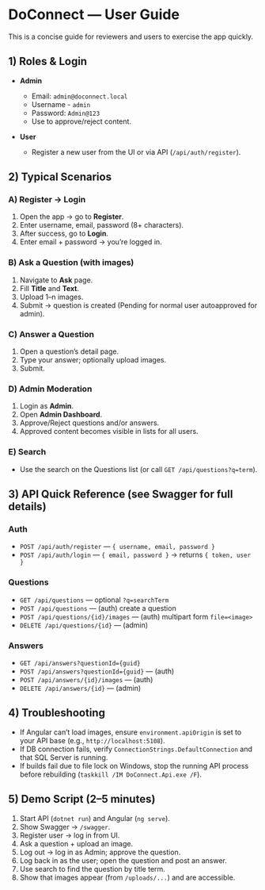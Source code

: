 # DoConnect — User Guide

This is a concise guide for reviewers and users to exercise the app quickly.

## 1) Roles & Login

- **Admin**
  - Email: `admin@doconnect.local`
  - Username - `admin`
  - Password: `Admin@123`
  - Use to approve/reject content.

- **User**
  - Register a new user from the UI or via API (`/api/auth/register`).

## 2) Typical Scenarios

### A) Register → Login
1. Open the app → go to **Register**.
2. Enter username, email, password (8+ characters).
3. After success, go to **Login**.
4. Enter email + password → you’re logged in.

### B) Ask a Question (with images)
1. Navigate to **Ask** page.
2. Fill **Title** and **Text**.
3. Upload 1–n images.
4. Submit → question is created (Pending for normal user autoapproved for admin).

### C) Answer a Question
1. Open a question’s detail page.
2. Type your answer; optionally upload images.
3. Submit.

### D) Admin Moderation
1. Login as **Admin**.
2. Open **Admin Dashboard**.
3. Approve/Reject questions and/or answers.
4. Approved content becomes visible in lists for all users.

### E) Search
- Use the search on the Questions list (or call `GET /api/questions?q=term`).

## 3) API Quick Reference (see Swagger for full details)

### Auth
- `POST /api/auth/register` — `{ username, email, password }`
- `POST /api/auth/login` — `{ email, password }` → returns `{ token, user }`

### Questions
- `GET /api/questions` — optional `?q=searchTerm`
- `POST /api/questions` — (auth) create a question
- `POST /api/questions/{id}/images` — (auth) multipart form `file=<image>`
- `DELETE /api/questions/{id}` — (admin)

### Answers
- `GET /api/answers?questionId={guid}`
- `POST /api/answers?questionId={guid}` — (auth)
- `POST /api/answers/{id}/images` — (auth)
- `DELETE /api/answers/{id}` — (admin)



## 4) Troubleshooting
- If Angular can’t load images, ensure `environment.apiOrigin` is set to your API base (e.g., `http://localhost:5108`).  
- If DB connection fails, verify `ConnectionStrings.DefaultConnection` and that SQL Server is running.
- If builds fail due to file lock on Windows, stop the running API process before rebuilding (`taskkill /IM DoConnect.Api.exe /F`).

## 5) Demo Script (2–5 minutes)
1. Start API (`dotnet run`) and Angular (`ng serve`).
2. Show Swagger → `/swagger`.
3. Register user → log in from UI.
4. Ask a question + upload an image.
5. Log out → log in as Admin; approve the question.
6. Log back in as the user; open the question and post an answer.
7. Use search to find the question by title term.
8. Show that images appear (from `/uploads/...`) and are accessible.
